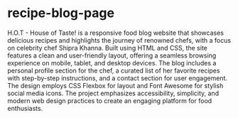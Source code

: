 # recipe-blog-page

H.O.T - House of Taste! is a responsive food blog website that showcases delicious recipes and highlights the journey of renowned chefs, with a focus on celebrity chef Shipra Khanna. Built using HTML and CSS, the site features a clean and user-friendly layout, offering a seamless browsing experience on mobile, tablet, and desktop devices. The blog includes a personal profile section for the chef, a curated list of her favorite recipes with step-by-step instructions, and a contact section for user engagement. The design employs CSS Flexbox for layout and Font Awesome for stylish social media icons. The project emphasizes accessibility, simplicity, and modern web design practices to create an engaging platform for food enthusiasts.
